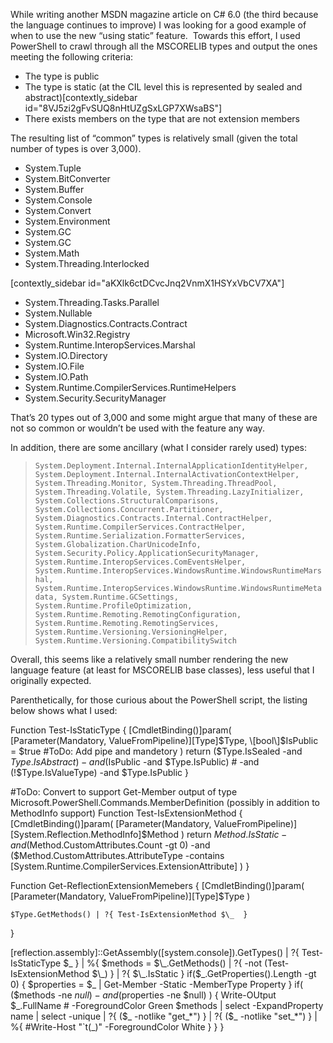 
While writing another MSDN magazine article on C# 6.0 (the third because the language continues to improve) I was looking for a good example of when to use the new “using static” feature.  Towards this effort, I used PowerShell to crawl through all the MSCORELIB types and output the ones meeting the following criteria:

- The type is public
- The type is static (at the CIL level this is represented by sealed and abstract)\[contextly\_sidebar id="8VJ5zi2gFvSUQ8nHtUZgSxLGP7XWsaBS"\]
- There exists members on the type that are not extension members

The resulting list of “common” types is relatively small (given the total number of types is over 3,000).

- System.Tuple
- System.BitConverter
- System.Buffer
- System.Console
- System.Convert
- System.Environment
- System.GC
- System.GC
- System.Math
- System.Threading.Interlocked

\[contextly\_sidebar id="aKXlk6ctDCvcJnq2VnmX1HSYxVbCV7XA"\]

- System.Threading.Tasks.Parallel
- System.Nullable
- System.Diagnostics.Contracts.Contract
- Microsoft.Win32.Registry
- System.Runtime.InteropServices.Marshal
- System.IO.Directory
- System.IO.File
- System.IO.Path
- System.Runtime.CompilerServices.RuntimeHelpers
- System.Security.SecurityManager

That’s 20 types out of 3,000 and some might argue that many of these are not so common or wouldn’t be used with the feature any way.

In addition, there are some ancillary (what I consider rarely used) types:

> `System.Deployment.Internal.InternalApplicationIdentityHelper, System.Deployment.Internal.InternalActivationContextHelper, System.Threading.Monitor, System.Threading.ThreadPool, System.Threading.Volatile, System.Threading.LazyInitializer, System.Collections.StructuralComparisons, System.Collections.Concurrent.Partitioner, System.Diagnostics.Contracts.Internal.ContractHelper, System.Runtime.CompilerServices.ContractHelper, System.Runtime.Serialization.FormatterServices, System.Globalization.CharUnicodeInfo, System.Security.Policy.ApplicationSecurityManager, System.Runtime.InteropServices.ComEventsHelper, System.Runtime.InteropServices.WindowsRuntime.WindowsRuntimeMarshal, System.Runtime.InteropServices.WindowsRuntime.WindowsRuntimeMetadata, System.Runtime.GCSettings, System.Runtime.ProfileOptimization, System.Runtime.Remoting.RemotingConfiguration, System.Runtime.Remoting.RemotingServices, System.Runtime.Versioning.VersioningHelper, System.Runtime.Versioning.CompatibilitySwitch`

Overall, this seems like a relatively small number rendering the new language feature (at least for MSCORELIB base classes), less useful that I originally expected.

Parenthetically, for those curious about the PowerShell script, the listing below shows what I used:

Function Test-IsStaticType {
    \[CmdletBinding()\]param(
        \[Parameter(Mandatory, ValueFromPipeline)\]\[Type\]$Type,
        \[bool\]$IsPublic = $true  #ToDo: Add pipe and mandetory
    )
    return ($Type.IsSealed -and $Type.IsAbstract) -and ($IsPublic -and $Type.IsPublic) # -and (!$Type.IsValueType) -and $Type.IsPublic 
}

 #ToDo: Convert to support Get-Member output of type Microsoft.PowerShell.Commands.MemberDefinition (possibly in addition to MethodInfo support)
Function Test-IsExtensionMethod {
   \[CmdletBinding()\]param(
        \[Parameter(Mandatory, ValueFromPipeline)\]\[System.Reflection.MethodInfo\]$Method
    )
    return $Method.IsStatic -and ($Method.CustomAttributes.Count -gt 0) -and
        ($Method.CustomAttributes.AttributeType -contains \[System.Runtime.CompilerServices.ExtensionAttribute\] )
}

Function Get-ReflectionExtensionMemebers {
   \[CmdletBinding()\]param(
        \[Parameter(Mandatory, ValueFromPipeline)\]\[Type\]$Type
    )
    
    $Type.GetMethods() | ?{ Test-IsExtensionMethod $\_  }
}

\[reflection.assembly\]::GetAssembly(\[system.console\]).GetTypes() | ?{ Test-IsStaticType $\_ } |  %{ 
    $methods = $\_.GetMethods() | ?{ -not (Test-IsExtensionMethod $\_) } | ?{ $\_.IsStatic }
    if($\_.GetProperties().Length -gt 0) {
        $properties = $\_ | Get-Member -Static -MemberType Property
    }
    if( ($methods -ne $null) -and ($properties -ne $null) ) {
        Write-OUtput $\_.FullName # -ForegroundColor Green
        $methods | select -ExpandProperty name | select -unique | ?{
            ($\_ -notlike "get\_\*") } | ?{ ($\_ -notlike "set\_\*") 
        } | %{
            #Write-Host "\`t$($\_)" -ForegroundColor White
        }
    }
}
